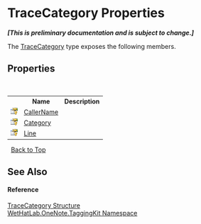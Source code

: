 # TraceCategory Properties
 _**\[This is preliminary documentation and is subject to change.\]**_

The <a href="692608a8-5e77-ecb8-4fcd-0edae6dceac2">TraceCategory</a> type exposes the following members.


## Properties
&nbsp;<table><tr><th></th><th>Name</th><th>Description</th></tr><tr><td>![Protected property](media/protproperty.gif "Protected property")</td><td><a href="45f5bec8-2693-703a-28f4-4fe7ecfd1b91">CallerName</a></td><td /></tr><tr><td>![Protected property](media/protproperty.gif "Protected property")</td><td><a href="3bbfc2e7-e62f-becd-ed14-4446b2d873f9">Category</a></td><td /></tr><tr><td>![Protected property](media/protproperty.gif "Protected property")</td><td><a href="e24d3af0-3885-7fd0-3b1b-1039235a5300">Line</a></td><td /></tr></table>&nbsp;
<a href="#tracecategory-properties">Back to Top</a>

## See Also


#### Reference
<a href="692608a8-5e77-ecb8-4fcd-0edae6dceac2">TraceCategory Structure</a><br /><a href="4e00c8ac-fc03-0e6d-d2fd-b2c7565a9aa0">WetHatLab.OneNote.TaggingKit Namespace</a><br />